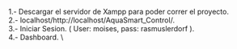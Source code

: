 1.- Descargar el servidor de Xampp para poder correr el proyecto. \
2.- localhost/http://localhost/AquaSmart_Control/. \
3.- Iniciar Sesion. ( User: moises, pass: rasmuslerdorf ). \
4.- Dashboard. \
